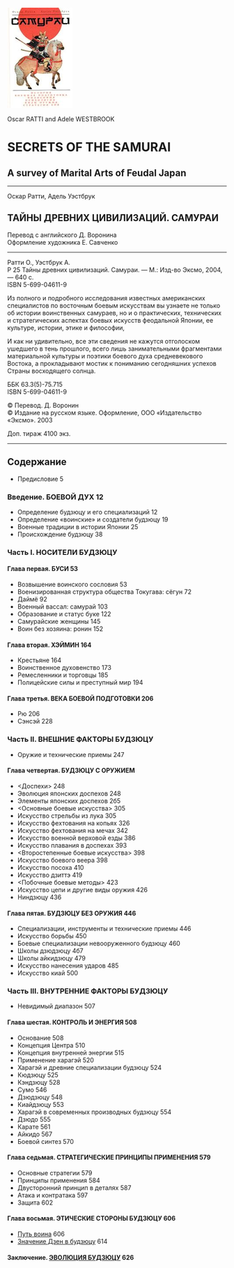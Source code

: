 ![Самураи](/assets/samurai.jpg)

Oscar RATTI and Adele WESTBROOK  
# SECRETS OF THE SAMURAI  
## A survey of Marital Arts of Feudal Japan  

--------------------------------------------------------------------------------

Оскар Ратти, Адель Уэстбрук  
## ТАЙНЫ ДРЕВНИХ ЦИВИЛИЗАЦИЙ. САМУРАИ

Перевод с английского Д. Воронина  
Оформление художника Е. Савченко  

--------------------------------------------------------------------------------

Ратти О., Уэстбрук А.  
Р 25 Тайны древних цивилизаций. Самураи. — М.: Изд-во Эксмо, 2004, — 640 с.  
ISBN 5-699-04611-9  
 
Из полного и подробного исследования известных американских специалистов по восточным боевым искусствам вы узнаете не только об истории воинственных самураев, но и о практических, технических и стратегических аспектах боевых искусств феодальной Японии, ее культуре, истории, этике и философии,  
 
И как ни удивительно, все эти сведения не кажутся отголоском ушедшего в тень прошлого, всего лишь занимательными фрагментами материальной культуры и поэтики боевого духа средневекового Востока, а прокладывают мостик к пониманию сегодняшних успехов Страны восходящего солнца.  
 
ББК 63.3(5)-75.715  
ISBN 5-699-04611-9  
 
© Перевод. Д. Воронин  
© Издание на русском языке. Оформление, ООО «Издательство «Эксмо». 2003  

Доп. тираж 4100 экз.  
 
---------------------------------

## Содержание

* Предисловие   5 

### Введение. БОЕВОЙ ДУХ   12 

* Определение будзюцу и его специализаций   12  
* Определение «воинские» и создатели будзюцу    19  
* Военные традиции в истории Японии   25  
* Происхождение будзюцу   38  

### Часть I. НОСИТЕЛИ БУДЗЮЦУ  

#### Глава первая. БУСИ   53 
 * Возвышение воинского сословия   53  
 * Военизированная структура общества Токугава: сёгун   72  
 * Даймё   92  
 * Военный вассал: самурай   103  
 * Образование и статус буке   122  
 * Самурайские женщины   145  
 * Воин без хозяина: ронин   152  

#### Глава вторая. ХЭЙМИН   164 
 * Крестьяне   164  
 * Воинственное духовенство   173  
 * Ремесленники и торговцы   185  
 * Полицейские силы и преступный мир   194  

#### Глава третья. ВЕКА БОЕВОЙ ПОДГОТОВКИ   206 
 * Рю   206  
 * Сэнсэй   228  

### Часть II. ВНЕШНИЕ ФАКТОРЫ БУДЗЮЦУ  
 
* Оружие и технические приемы   247 

#### Глава четвертая. БУДЗЮЦУ С ОРУЖИЕМ  
 * <Доспехи>   248  
  * Эволюция японских доспехов   248  
  * Элементы японских доспехов   2б5  
 * <Основные боевые искусства>    305  
  * Искусство стрельбы из лука   305  
  * Искусство фехтования на копьях   326  
  * Искусство фехтования на мечах   342  
  * Искусство военной верховой езды   386  
  * Искусство плавания в доспехах   393  
 * <Второстепенные боевые искусства>    398  
  * Искусство боевого веера   398  
  * Искусство посоха   410  
  * Искусство дзиттэ   419  
 * <Побочные боевые методы>   423  
  * Искусство цепи и другие виды оружия   426  
  * Ниндзюцу   436  

#### Глава пятая. БУДЗЮЦУ БЕЗ ОРУЖИЯ   446 
 * Специализации, инструменты и технические приемы   446  
 * Искусство борьбы   450  
 * Боевые специализации невооруженного будзюцу   460  
 * Школы дзюдзюцу   4б7  
 * Школы айкидзюцу   479  
 * Искусство нанесения ударов    485  
 * Искусство киай    500  

### Часть III. ВНУТРЕННИЕ ФАКТОРЫ БУДЗЮЦУ  

* Невидимый диапазон   507 

#### Глава шестая. КОНТРОЛЬ И ЭНЕРГИЯ   508 
 * Основание   508  
 * Концепция Центра   510  
 * Концепция внутренней энергии   515  
 * Применение харагэй   520  
 * Харагэй и древние специализации будзюцу   524  
 * Кюдзюцу   525  
 * Кэндзюцу   528  
 * Сумо   546  
 * Дзюдзюцу   548  
 * Киайдзюцу   553  
 * Харагэй в современных производных будзюцу   554  
 * Дзюдо   555  
 * Карате   561  
 * Айкидо   567  
 * Боевой синтез   570  

#### Глава седьмая. СТРАТЕГИЧЕСКИЕ ПРИНЦИПЫ ПРИМЕНЕНИЯ   579 
 * Основные стратегии   579  
 * Принципы применения   584  
 * Двусторонний принцип в деталях   587  
 * Атака и контратака   597  
 * Защита    602  

#### Глава восьмая. ЭТИЧЕСКИЕ СТОРОНЫ БУДЗЮЦУ   606 
 * [Путь воина](/samurai/put_voina.md)   606  
 * [Значение Дзен в будзюцу](/samurai/znachenie_dzen_v_budzyutsu.md)    614  

#### Заключение. [ЭВОЛЮЦИЯ БУДЗЮЦУ](/samurai/evolyutsiya_budzyutsu.md)   626 
